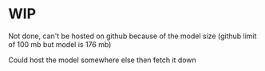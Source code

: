 # WIP 
Not done, can't be hosted on github because of the model size (github limit of 100 mb but model is 176 mb)

Could host the model somewhere else then fetch it down
